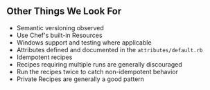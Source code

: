 ## Other Things We Look For
* Semantic versioning observed
* Use Chef's built-in Resources
* Windows support and testing where applicable
* Attributes defined and documented in the `attributes/default.rb`
* Idempotent recipes
 * Recipes requiring multiple runs are generally discouraged
 * Run the recipes twice to catch non-idempotent behavior
* Private Recipes are generally a good pattern
